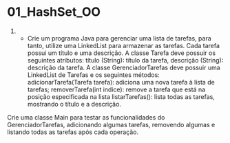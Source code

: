 # 01_HashSet_OO

1) - Crie um programa Java para gerenciar uma lista de tarefas, para tanto, utilize uma LinkedList para armazenar as tarefas. Cada tarefa possui um título e uma descrição.
 A classe Tarefa deve possuir os seguintes atributos: título (String): título da tarefa, descrição (String): descrição da tarefa.
 A classe GerenciadorTarefas deve possuir uma LinkedList de Tarefas e os seguintes métodos: adicionarTarefa(Tarefa tarefa): adiciona uma nova tarefa à lista de tarefas; removerTarefa(int indice): remove a tarefa que está na posição especificada na lista listarTarefas(): lista todas as tarefas, mostrando o título e a descrição.

 Crie uma classe Main para testar as funcionalidades do GerenciadorTarefas, adicionando algumas tarefas, removendo algumas e listando todas as tarefas após cada operação.
